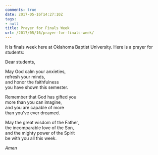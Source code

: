 ```yaml
---
comments: true
date: 2017-05-16T14:27:10Z
tags:
- null
title: Prayer for Finals Week
url: /2017/05/16/prayer-for-finals-week/
---
```


It is finals week here at Oklahoma Baptist University. Here is a prayer for students:

Dear students,

May God calm your anxieties,  
refresh your minds,  
and honor the faithfulness  
you have shown this semester.

Remember that God has gifted you   
more than you can imagine,  
and you are capable of more   
than you've ever dreamed.

May the great wisdom of the Father,  
the incomparable love of the Son,  
and the mighty power of the Spirit  
be with you all this week.

*Amen*
